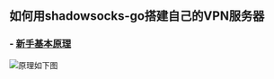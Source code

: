 ## 如何用shadowsocks-go搭建自己的VPN服务器
### - [****新手基本原理****](https://laucyun.com/5cce9d01b0a0210482d65f5bc040d83b.html)

![原理如下图](https://laucyun.com/static/upload/article/2017/08/29/what-is-shadowsocks.png)